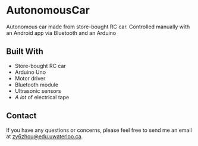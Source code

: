 # AutonomousCar
Autonomous car made from store-bought RC car. Controlled manually with an Android app via Bluetooth and an Arduino

## Built With
* Store-bought RC car
* Arduino Uno
* Motor driver
* Bluetooth module
* Ultrasonic sensors
* *A lot* of electrical tape

## Contact
If you have any questions or concerns, please feel free to send me an email at zy6zhou@edu.uwaterloo.ca.
